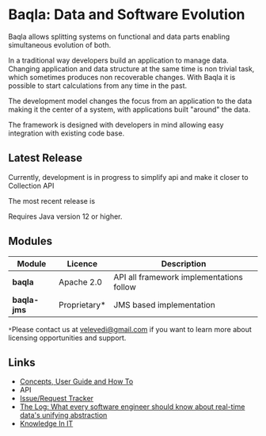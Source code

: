 # Baqla: Data and Software Evolution

Baqla allows splitting systems on functional and data parts enabling simultaneous evolution of both.

In a traditional way developers build an application to manage data. Changing application and data structure at the same time is non trivial task, which sometimes produces non recoverable changes. With Baqla it is possible to start calculations from any time in the past.

The development model changes the focus from an application to the data making it the center of a system, with applications built "around" the data.

The framework is designed with developers in mind allowing easy integration with existing code base.

## Latest Release
Currently, development is in progress to simplify api and make it closer to Collection API

The most recent release is

Requires Java version 12 or higher.

## Modules

| Module | Licence | Description |
|--------|---------|-------------|
|__baqla__|Apache 2.0|API all framework implementations follow|
|__baqla-jms__|Proprietary*|JMS based implementation|

`*`Please contact us at velevedi@gmail.com if you want to learn more about licensing opportunities and support.

## Links

- [Concepts, User Guide and How To](https://github.com/velevedi/baqla/wiki)
- API
- [Issue/Request Tracker](https://github.com/velevedi/baqla/issues)
- [The Log: What every software engineer should know about real-time data's unifying abstraction](https://engineering.linkedin.com/distributed-systems/log-what-every-software-engineer-should-know-about-real-time-datas-unifying)
- [Knowledge In IT](http://velevedi.blogspot.co.uk/2016/11/knowledge-in-it.html)

